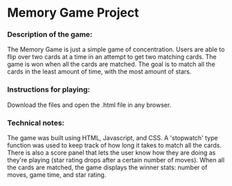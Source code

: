 # Memory Game Project

### Description of the game:
The Memory Game is just a simple game of concentration. Users are able to flip over two cards at a time in an attempt to get two matching cards. The game is won when all the cards are matched. The goal is to match all the cards in the least amount of time, with the most amount of stars.

### Instructions for playing:
Download the files and open the .html file in any browser.

### Technical notes:
The game was built using HTML, Javascript, and CSS. A 'stopwatch' type function was used to keep track of how long it takes to match all the cards. There is also a score panel that lets the user know how they are doing as they're playing (star rating drops after a certain number of moves). When all the cards are matched, the game displays the winner stats: number of moves, game time, and star rating.